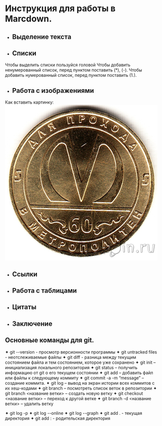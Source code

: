 # Инструкция для работы в Marcdown.

- ## Выделение текста
- ## Списки
Чтобы выделить списки пользуйся головой
Чтобы добавить ненумерованный список, перед пунктом поставить (*), (-).
Чтобы добавить нумерованный список, перед пунктом поставить (1.). 

- ## Работа с изображениями
Как вставить картинку:
![Жетон!](461892.jpg "Жетон метро")
- ## Ссылки

- ## Работа с таблицами

- ## Цитаты
- ## Заключение

 ## Основные команды для git.
 
✦	git --version - просмотр версионности программы
✦	git untracked files - неотслеживаемые файлы
✦	git diff - разница между текущим состоянием файла и тем состоянием, которое уже сохранено
✦	git init – инициализация локального репозитория
✦	git status – получить информацию от git о его текущем состоянии
✦	git add – добавить файл или файлы к следующему коммиту
✦	git commit -a -m “message” – создание коммита.
✦	git log – вывод на экран истории всех коммитов с их хеш-кодами
✦	git branch – посмотреть список веток в репозитории
✦	git branch <название ветки> – создать новую ветку
✦	git checkout <название ветки> – переход к другой ветке
✦	git branch -d <название ветки> – удалить ветку

✦	git log -p 
✦	git log --online
✦	git log --graph
✦	git add . - текущая директория
✦	git add : - родительская директория

